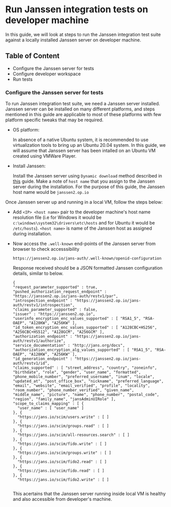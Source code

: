 # Run Janssen integration tests on developer machine

In this guide, we will look at steps to run the Janssen integration test suite against a locally installed Janssen server on developer machine.

## Table of Content

- Configure the Janssen server for tests
- Configure developer workspace
- Run tests

### Configure the Janssen server for tests

To run Janssen integration test suite, we need a Janssen server installed. Janssen server can be installed on many different platforms, and steps mentioned in this guide are applicable to most of these platforms with few platform specific tweaks that may be required. 

- OS platform: 
  
  In absence of a native Ubuntu system, it is recommended to use virtualization tools to bring up an Ubuntu 20.04 system. In this guide, we will assume that Janssen server has been intalled on an Ubuntu VM created using VMWare Player.
  
- Install Janssen: 

  Install the Janssen server using `Dynamic download` method described in [this](https://github.com/JanssenProject/jans/wiki#janssen-installation) guide. Make a note of `host name` that you assign to the Janssen server during the installation. For the purpose of this guide, the Janssen host name would be `janssen2.op.io`


Once Janssen server up and running in a local VM, follow the steps below:
- Add `<IP> <host name>` pair to the developer machine's host name resolution file (i.e for Windows it would be `c:\windows\system32\drivers\etc\hosts` and for Ubuntu it would be `/etc/hosts`). `<host name>` is name of the Janssen host as assigned during installation.
- Now access the `.well-known` end-points of the Janssen server from browser to check accesssibility

  ```
  https://janssen2.op.io/jans-auth/.well-known/openid-configuration
  ```
  
  Response received should be a JSON formatted Janssen configuration details, similar to below.
  
  ```
  {
  "request_parameter_supported" : true,
  "pushed_authorization_request_endpoint" : "https://janssen2.op.io/jans-auth/restv1/par",
  "introspection_endpoint" : "https://janssen2.op.io/jans-auth/restv1/introspection",
  "claims_parameter_supported" : false,
  "issuer" : "https://janssen2.op.io",
  "userinfo_encryption_enc_values_supported" : [ "RSA1_5", "RSA-OAEP", "A128KW", "A256KW" ],
  "id_token_encryption_enc_values_supported" : [ "A128CBC+HS256", "A256CBC+HS512", "A128GCM", "A256GCM" ],
  "authorization_endpoint" : "https://janssen2.op.io/jans-auth/restv1/authorize",
  "service_documentation" : "http://jans.org/docs",
  "authorization_encryption_alg_values_supported" : [ "RSA1_5", "RSA-OAEP", "A128KW", "A256KW" ],
  "id_generation_endpoint" : "https://janssen2.op.io/jans-auth/restv1/id",
  "claims_supported" : [ "street_address", "country", "zoneinfo", "birthdate", "role", "gender", "user_name", "formatted", "phone_mobile_number", "preferred_username", "inum", "locale", "updated_at", "post_office_box", "nickname", "preferred_language", "email", "website", "email_verified", "profile", "locality", "room_number", "phone_number_verified", "given_name", "middle_name", "picture", "name", "phone_number", "postal_code", "region", "family_name", "jansAdminUIRole" ],
  "scope_to_claims_mapping" : [ {
    "user_name" : [ "user_name" ]
  }, {
    "https://jans.io/scim/users.write" : [ ]
  }, {
    "https://jans.io/scim/groups.read" : [ ]
  }, {
    "https://jans.io/scim/all-resources.search" : [ ]
  }, {
    "https://jans.io/scim/fido.write" : [ ]
  }, {
    "https://jans.io/scim/groups.write" : [ ]
  }, {
    "https://jans.io/scim/fido2.read" : [ ]
  }, {
    "https://jans.io/scim/fido.read" : [ ]
  }, {
    "https://jans.io/scim/fido2.write" : [ ]
    
  ```
  
  This acertains that the Janssen server running inside local VM is healthy and also accessible from developer's machine.
